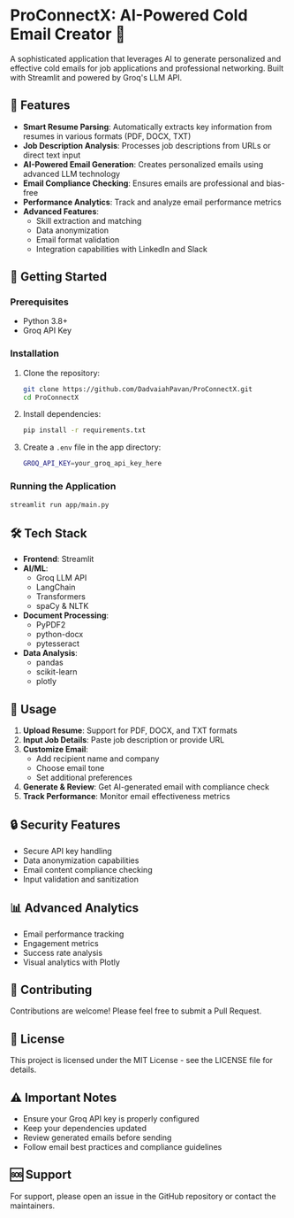 # ProConnectX: AI-Powered Cold Email Creator 📧

A sophisticated application that leverages AI to generate personalized and effective cold emails for job applications and professional networking. Built with Streamlit and powered by Groq's LLM API.



## 🌟 Features

- **Smart Resume Parsing**: Automatically extracts key information from resumes in various formats (PDF, DOCX, TXT)
- **Job Description Analysis**: Processes job descriptions from URLs or direct text input
- **AI-Powered Email Generation**: Creates personalized emails using advanced LLM technology
- **Email Compliance Checking**: Ensures emails are professional and bias-free
- **Performance Analytics**: Track and analyze email performance metrics
- **Advanced Features**:
  - Skill extraction and matching
  - Data anonymization
  - Email format validation
  - Integration capabilities with LinkedIn and Slack

## 🚀 Getting Started

### Prerequisites

- Python 3.8+
- Groq API Key

### Installation

1. Clone the repository:
   ```bash
   git clone https://github.com/DadvaiahPavan/ProConnectX.git 
   cd ProConnectX
   ```

2. Install dependencies:
   ```bash
   pip install -r requirements.txt
   ```

3. Create a `.env` file in the app directory:
   ```bash
   GROQ_API_KEY=your_groq_api_key_here
   ```

### Running the Application

```bash
streamlit run app/main.py
```

## 🛠️ Tech Stack

- **Frontend**: Streamlit
- **AI/ML**: 
  - Groq LLM API
  - LangChain
  - Transformers
  - spaCy & NLTK
- **Document Processing**: 
  - PyPDF2
  - python-docx
  - pytesseract
- **Data Analysis**: 
  - pandas
  - scikit-learn
  - plotly

## 📝 Usage

1. **Upload Resume**: Support for PDF, DOCX, and TXT formats
2. **Input Job Details**: Paste job description or provide URL
3. **Customize Email**: 
   - Add recipient name and company
   - Choose email tone
   - Set additional preferences
4. **Generate & Review**: Get AI-generated email with compliance check
5. **Track Performance**: Monitor email effectiveness metrics

## 🔒 Security Features

- Secure API key handling
- Data anonymization capabilities
- Email content compliance checking
- Input validation and sanitization

## 📊 Advanced Analytics

- Email performance tracking
- Engagement metrics
- Success rate analysis
- Visual analytics with Plotly

## 🤝 Contributing

Contributions are welcome! Please feel free to submit a Pull Request.

## 📄 License

This project is licensed under the MIT License - see the LICENSE file for details.

## ⚠️ Important Notes

- Ensure your Groq API key is properly configured
- Keep your dependencies updated
- Review generated emails before sending
- Follow email best practices and compliance guidelines

## 🆘 Support

For support, please open an issue in the GitHub repository or contact the maintainers.
